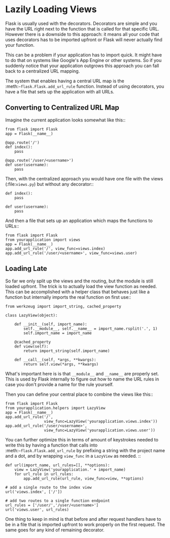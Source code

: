 # Lazily Loading Views

Flask is usually used with the decorators. Decorators are simple and you
have the URL right next to the function that is called for that specific
URL. However there is a downside to this approach: it means all your code
that uses decorators has to be imported upfront or Flask will never
actually find your function.

This can be a problem if your application has to import quick. It might
have to do that on systems like Google's App Engine or other systems. So
if you suddenly notice that your application outgrows this approach you
can fall back to a centralized URL mapping.

The system that enables having a central URL map is the
:meth:`~flask.Flask.add_url_rule` function. Instead of using decorators,
you have a file that sets up the application with all URLs.

## Converting to Centralized URL Map

Imagine the current application looks somewhat like this::

    from flask import Flask
    app = Flask(__name__)

    @app.route('/')
    def index():
        pass

    @app.route('/user/<username>')
    def user(username):
        pass

Then, with the centralized approach you would have one file with the views
(:file:`views.py`) but without any decorator::

    def index():
        pass

    def user(username):
        pass

And then a file that sets up an application which maps the functions to
URLs::

    from flask import Flask
    from yourapplication import views
    app = Flask(__name__)
    app.add_url_rule('/', view_func=views.index)
    app.add_url_rule('/user/<username>', view_func=views.user)

## Loading Late

So far we only split up the views and the routing, but the module is still
loaded upfront. The trick is to actually load the view function as needed.
This can be accomplished with a helper class that behaves just like a
function but internally imports the real function on first use::

    from werkzeug import import_string, cached_property

    class LazyView(object):

        def __init__(self, import_name):
            self.__module__, self.__name__ = import_name.rsplit('.', 1)
            self.import_name = import_name

        @cached_property
        def view(self):
            return import_string(self.import_name)

        def __call__(self, *args, **kwargs):
            return self.view(*args, **kwargs)

What's important here is is that `__module__` and `__name__` are properly
set. This is used by Flask internally to figure out how to name the
URL rules in case you don't provide a name for the rule yourself.

Then you can define your central place to combine the views like this::

    from flask import Flask
    from yourapplication.helpers import LazyView
    app = Flask(__name__)
    app.add_url_rule('/',
                     view_func=LazyView('yourapplication.views.index'))
    app.add_url_rule('/user/<username>',
                     view_func=LazyView('yourapplication.views.user'))

You can further optimize this in terms of amount of keystrokes needed to
write this by having a function that calls into
:meth:`~flask.Flask.add_url_rule` by prefixing a string with the project
name and a dot, and by wrapping `view_func` in a `LazyView` as needed. ::

    def url(import_name, url_rules=[], **options):
        view = LazyView('yourapplication.' + import_name)
        for url_rule in url_rules:
            app.add_url_rule(url_rule, view_func=view, **options)

    # add a single route to the index view
    url('views.index', ['/'])

    # add two routes to a single function endpoint
    url_rules = ['/user/','/user/<username>']
    url('views.user', url_rules)

One thing to keep in mind is that before and after request handlers have
to be in a file that is imported upfront to work properly on the first
request. The same goes for any kind of remaining decorator.
